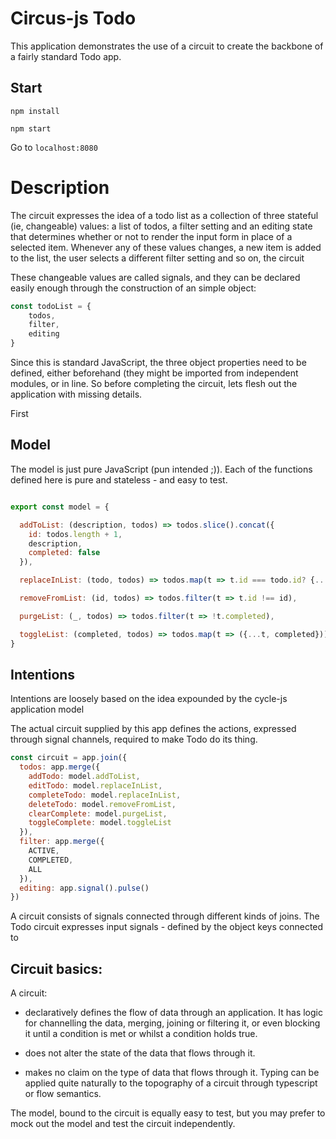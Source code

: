 # Circus-js Todo

This application demonstrates the use of a circuit to create the backbone of a fairly standard Todo app.

## Start

`npm install`

`npm start`

Go to `localhost:8080`

# Description

The circuit expresses the idea of a todo list as a collection of three stateful (ie, changeable) values: a list of todos, a filter setting and an editing state that determines whether or not to render the input form in place of a selected item. Whenever any of these values changes, a new item is added to the list, the user selects a different filter setting and so on, the circuit

These changeable values are called signals, and they can be declared easily enough through the construction of an simple object:

```javascript
const todoList = {
    todos,
    filter,
    editing
}
```

Since this is standard JavaScript, the three object properties need to be defined, either beforehand (they might be imported from independent modules, or in line. So before completing the circuit, lets flesh out the application with missing details.

First

## Model
The model is just pure JavaScript (pun intended ;)). Each of the functions defined here is pure and stateless - and easy to test.


```javascript

export const model = {

  addToList: (description, todos) => todos.slice().concat({
    id: todos.length + 1,
    description,
    completed: false
  }),

  replaceInList: (todo, todos) => todos.map(t => t.id === todo.id? {...todo} : t),

  removeFromList: (id, todos) => todos.filter(t => t.id !== id),

  purgeList: (_, todos) => todos.filter(t => !t.completed),

  toggleList: (completed, todos) => todos.map(t => ({...t, completed}))
}

```

## Intentions
Intentions are loosely based on the idea expounded by the cycle-js application model


The actual circuit supplied by this app defines the actions, expressed through signal channels, required to make Todo do its thing.

```javascript
const circuit = app.join({
  todos: app.merge({
    addTodo: model.addToList,
    editTodo: model.replaceInList,
    completeTodo: model.replaceInList,
    deleteTodo: model.removeFromList,
    clearComplete: model.purgeList,
    toggleComplete: model.toggleList
  }),
  filter: app.merge({
    ACTIVE,
    COMPLETED,
    ALL
  }),
  editing: app.signal().pulse()
})
```

A circuit consists of signals connected through different kinds of joins. The Todo circuit expresses input signals - defined by the object keys connected to

## Circuit basics:
A circuit:

* declaratively defines the flow of data through an application. It has logic for channelling the data, merging, joining or filtering it, or even blocking it until a condition is met or whilst a condition holds true.

* does not alter the state of the data that flows through it.

* makes no claim on the type of data that flows through it. Typing can be applied quite naturally to the topography of a circuit through typescript or flow semantics.


The model, bound to the circuit is equally easy to test, but you may prefer to mock out the model and test the circuit independently.
